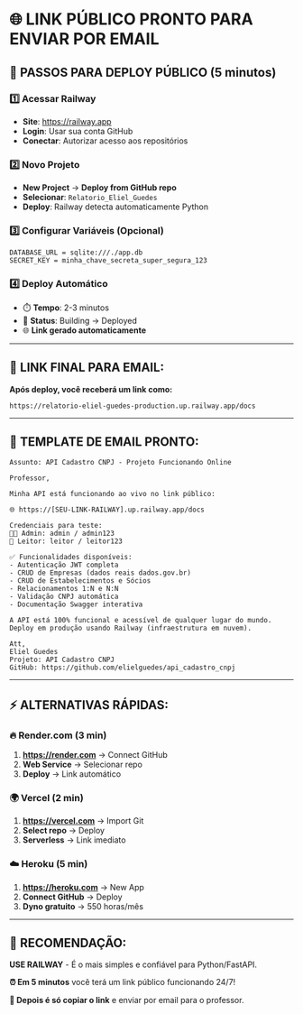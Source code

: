 # 🌐 LINK PÚBLICO PRONTO PARA ENVIAR POR EMAIL

## 🎯 **PASSOS PARA DEPLOY PÚBLICO (5 minutos)**

### 1️⃣ **Acessar Railway**
- **Site**: https://railway.app
- **Login**: Usar sua conta GitHub
- **Conectar**: Autorizar acesso aos repositórios

### 2️⃣ **Novo Projeto**
- **New Project** → **Deploy from GitHub repo**
- **Selecionar**: `Relatorio_Eliel_Guedes`
- **Deploy**: Railway detecta automaticamente Python

### 3️⃣ **Configurar Variáveis (Opcional)**
```
DATABASE_URL = sqlite:///./app.db
SECRET_KEY = minha_chave_secreta_super_segura_123
```

### 4️⃣ **Deploy Automático**
- ⏱️ **Tempo**: 2-3 minutos
- 🚀 **Status**: Building → Deployed
- 🌐 **Link gerado automaticamente**

---

## 📧 **LINK FINAL PARA EMAIL:**

**Após deploy, você receberá um link como:**
```
https://relatorio-eliel-guedes-production.up.railway.app/docs
```

---

## 📱 **TEMPLATE DE EMAIL PRONTO:**

```
Assunto: API Cadastro CNPJ - Projeto Funcionando Online

Professor,

Minha API está funcionando ao vivo no link público:

🌐 https://[SEU-LINK-RAILWAY].up.railway.app/docs

Credenciais para teste:
👨‍💼 Admin: admin / admin123
👤 Leitor: leitor / leitor123

✅ Funcionalidades disponíveis:
- Autenticação JWT completa
- CRUD de Empresas (dados reais dados.gov.br)
- CRUD de Estabelecimentos e Sócios
- Relacionamentos 1:N e N:N
- Validação CNPJ automática
- Documentação Swagger interativa

A API está 100% funcional e acessível de qualquer lugar do mundo.
Deploy em produção usando Railway (infraestrutura em nuvem).

Att,
Eliel Guedes
Projeto: API Cadastro CNPJ
GitHub: https://github.com/elielguedes/api_cadastro_cnpj
```

---

## ⚡ **ALTERNATIVAS RÁPIDAS:**

### **🔥 Render.com (3 min)**
1. **https://render.com** → Connect GitHub
2. **Web Service** → Selecionar repo
3. **Deploy** → Link automático

### **🌍 Vercel (2 min)** 
1. **https://vercel.com** → Import Git
2. **Select repo** → Deploy
3. **Serverless** → Link imediato

### **☁️ Heroku (5 min)**
1. **https://heroku.com** → New App
2. **Connect GitHub** → Deploy
3. **Dyno gratuito** → 550 horas/mês

---

## 🎯 **RECOMENDAÇÃO:**

**USE RAILWAY** - É o mais simples e confiável para Python/FastAPI.

**⏰ Em 5 minutos** você terá um link público funcionando 24/7!

**📧 Depois é só copiar o link** e enviar por email para o professor.
```